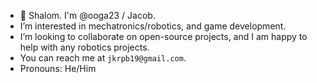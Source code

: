 - 👋 Shalom. I'm @ooga23 / Jacob.
-  I’m interested in mechatronics/robotics, and game development.
-  I’m looking to collaborate on open-source projects, and I am happy to help with any robotics projects.
-  You can reach me at `jkrpb19@gmail.com`.
-  Pronouns: He/Him
  
